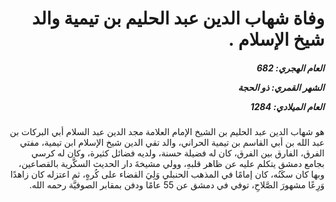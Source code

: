 <h1 dir="rtl">وفاة شهاب الدين عبد الحليم بن تيمية والد شيخ الإسلام .</h1>

<h5 dir="rtl">العام الهجري:  682

الشهر القمري: ذو الحجة

العام الميلادي: 1284</h5>

<p dir="rtl">هو شهاب الدين عبد الحليم بن الشيخ الإمام العلامة مجد الدين عبد السلام أبي البركات بن عبد الله بن أبي القاسم بن تيمية الحراني، والد تقي الدين شيخ الإسلام ابن تيمية، مفتي الفرق، الفارق بين الفرق، كان له فضيلة حسنة، ولديه فضائل كثيرة، وكان له كرسي بجامع دمشق يتكلم عليه عن ظاهر قلبهِ، وولي مشيخةَ دار الحديث السكَّرية بالقصاعين، وبها كان سكَنُه، كان إمامًا في المذهب الحنبلي وَلِيَ القضاء على كُرهٍ، ثم اعتزله كان زاهدًا وَرِعًا مشهورَ الصَّلاحِ، توفي في دمشق عن 55 عامًا ودفن بمقابر الصوفيَّة رحمه الله.</p></br>
